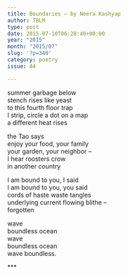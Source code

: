```yaml
---
title: Boundaries – by Neera Kashyap
author: TBLM
type: post
date: 2015-07-10T06:28:40+00:00
year: "2015"
month: "2015/07"
slug: '?p=340'
category: poetry
issue: A4

---
```

summer garbage below  
stench rises like yeast  
to this fourth floor trap  
I strip, circle a dot on a map  
a different heat rises 

the Tao says  
enjoy your food, your family  
your garden, your neighbor &#8211;  
I hear roosters crow  
in another country

I am bound to you, I said  
I am bound to you, you said  
cords of haste waste tangles  
underlying current flowing blithe &#8211;  
forgotten

wave  
boundless ocean  
wave  
boundless ocean  
wave boundless.

\***
